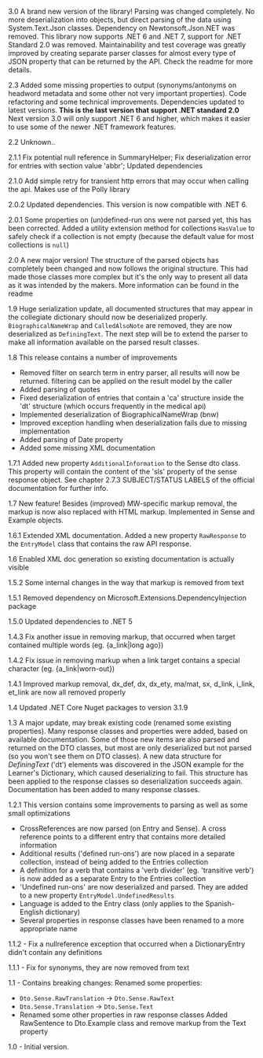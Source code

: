 3.0 A brand new version of the library! Parsing was changed completely. No more deserialization into objects, but direct parsing of the data using System.Text.Json classes. Dependency on Newtonsoft.Json.NET was removed. This library now supports .NET 6 and .NET 7, support for .NET Standard 2.0 was removed. Maintainability and test coverage was greatly improved by creating separate parser classes for almost every type of JSON property that can be returned by the API. 
Check the readme for more details.

2.3 Added some missing properties to output (synonyms/antonyms on headword metadata and some other not very important properties). Code refactoring and some technical improvements. Dependencies updated to latest versions. **This is the last version that support .NET standard 2.0** Next version 3.0 will only support .NET 6 and higher, which makes it easier to use some of the newer .NET framework features. 

2.2 Unknown.. 

2.1.1 Fix potential null reference in SummaryHelper; Fix deserialization error for entries with section value 'abbr'; Updated dependencies

2.1.0 Add simple retry for transient http errors that may occur when calling the api. Makes use of the Polly library

2.0.2 Updated dependencies. This version is now compatible with .NET 6. 

2.0.1 Some properties on (un)defined-run ons were not parsed yet, this has been corrected. Added a utility extension method for collections `HasValue` to safely check if a collection is not empty (because the default value for most collections is `null`) 

2.0 A new major version! The structure of the parsed objects has completely been changed and now follows the original structure. This had made those classes more complex but it's the only way to present all data as it was intended by the makers. More information can be found in the readme

1.9 Huge serialization update, all documented structures that may appear in the collegiate dictionary should now be deserialized properly. ``BiographicalNameWrap`` and ``CalledAlsoNote`` are removed, they are now deserialized as ``DefiningText``.
The next step will be to extend the parser to make all information available on the parsed result classes. 

1.8 This release contains a number of improvements
- Removed filter on search term in entry parser, all results will now be returned. filtering can be applied on the result model by the caller
- Added parsing of quotes
- Fixed deserialization of entries that contain a 'ca' structure inside the 'dt' structure (which occurs frequently in the medical api)
- Implemented deserialization of BiographicalNameWrap (bnw)
- Improved exception handling when deserialization fails due to missing implementation
- Added parsing of Date property
- Added some missing XML documentation

1.7.1 Added new property ``AdditionalInformation`` to the Sense dto class. This property will contain the content of the 'sls' property of the sense response object. See chapter 2.7.3 SUBJECT/STATUS LABELS of the official documentation for further info. 

1.7 New feature! Besides (improved) MW-specific markup removal, the markup is now also replaced with HTML markup. Implemented in Sense and Example objects. 

1.6.1 Extended XML documentation. Added a new property ``RawResponse`` to the ``EntryModel`` class that contains the raw API response.

1.6 Enabled XML doc generation so existing documentation is actually visible

1.5.2 Some internal changes in the way that markup is removed from text

1.5.1 Removed dependency on Microsoft.Extensions.DependencyInjection package

1.5.0 Updated dependencies to .NET 5

1.4.3 Fix another issue in removing markup, that occurred when target contained multiple words (eg. {a_link|long ago}) 

1.4.2 Fix issue in removing markup when a link target contains a special character (eg. {a_link|worn-out}) 

1.4.1 Improved markup removal, dx_def, dx, dx_ety, ma/mat, sx, d_link, i_link, et_link are now all removed properly

1.4 Updated .NET Core Nuget packages to version 3.1.9

1.3 A major update, may break existing code (renamed some existing properties). Many response classes and properties were added, based on available documentation. Some of those new items are also parsed and returned on the DTO classes, but most are only deserialized but not parsed (so you won't see them on DTO classes). 
A new data structure for _DefiningText_ ('dt') elements was discovered in the JSON example for the Learner's Dictionary, which caused deserializing to fail. This structure has been applied to the response classes so deserialization succeeds again. 
Documentation has been added to many response classes.

1.2.1 This version contains some improvements to parsing as well as some small optimizations
- CrossReferences are now parsed (on Entry and Sense). A cross reference points to a different entry that contains more detailed information
- Additional results ('defined run-ons') are now placed in a separate collection, instead of being added to the Entries collection
- A definition for a verb that contains a 'verb divider' (eg. 'transitive verb') is now added as a separate Entry to the Entries collection
- 'Undefined run-ons' are now deserialized and parsed. They are added to a new property `EntryModel.UndefinedResults`
- Language is added to the Entry class (only applies to the Spanish-English dictionary) 
- Several properties in response classes have been renamed to a more appropriate name

1.1.2 - Fix a nullreference exception that occurred when a DictionaryEntry didn't contain any definitions

1.1.1 - Fix for synonyms, they are now removed from text

1.1 - Contains breaking changes: Renamed some properties: 

- `Dto.Sense.RawTranslation` -> `Dto.Sense.RawText`
- `Dto.Sense.Translation` -> `Dto.Sense.Text`
- Renamed some other properties in raw response classes
Added RawSentence to Dto.Example class and remove markup from the Text property

1.0 - Initial version.
